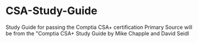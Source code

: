 # CSA-Study-Guide
Study Guide for passing the Comptia CSA+ certification
Primary Source will be from the "Comptia CSA+ Study Guide by Mike Chapple and David Seidl

